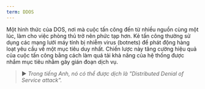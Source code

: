 ```yaml
---
term: DDOS
---
```


Một hình thức của DOS, nơi mà cuộc tấn công đến từ nhiều nguồn cùng một lúc, làm cho việc phòng thủ trở nên phức tạp hơn. Kẻ tấn công thường sử dụng các mạng lưới máy tính bị nhiễm virus (botnets) để phát động hàng loạt yêu cầu về một mục tiêu duy nhất. Chiến lược này tăng cường hiệu quả của cuộc tấn công bằng cách làm quá tải khả năng của hệ thống được nhắm mục tiêu nhằm gây gián đoạn dịch vụ.

> ► *Trong tiếng Anh, nó có thể được dịch là "Distributed Denial of Service attack".*